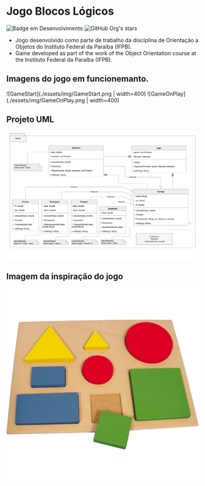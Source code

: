 # Jogo Blocos Lógicos 
![Badge em Desenvolvimento](http://img.shields.io/static/v1?label=STATUS&message=EM%20DESENVOLVIMENTO&color=GREEN&style=for-the-badge) ![GitHub Org's stars](https://img.shields.io/github/stars/Everaldo-Martins?style=social)

- Jogo desenvolvido como parte de trabalho da disciplina de Orientação a Objetos do Instituto Federal da Paraíba (IFPB).
- Game developed as part of the work of the Object Orientation course at the Instituto Federal da Paraíba (IFPB).

## Imagens do jogo em funcionemanto.

![GameStart](./essets/img/GameStart.png | width=400) 
![GameOnPlay](./essets/img/GameOnPlay.png | width=400)

## Projeto UML
![UML Jogo](./essets/img/Jogo_UML.png)

## Imagem da inspiração do jogo
![Bloco Inspiração do jogo](./essets/img/Figura-Geometrica-Encaixe.jpg)
